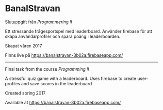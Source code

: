 # BanalStravan
Slutuppgift från _Programmering II_

Ett stressande frågesportspel med leaderboard.
Använder firebase för att skapa användarprofiler och spara poäng i leaderboarden.

Skapat våren 2017

Finns live på https://banalstravan-3b02a.firebaseapp.com/


__________________________________________

Final task from the course _Programming II_

A stressful quiz game with a leaderboard.
Uses firebase to create user-profiles and save scores in the leaderboard

Created spring 2017

Available at https://banalstravan-3b02a.firebaseapp.com/
